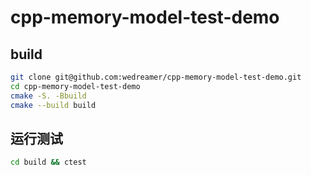 # cpp-memory-model-test-demo

## build

```bash
git clone git@github.com:wedreamer/cpp-memory-model-test-demo.git
cd cpp-memory-model-test-demo
cmake -S. -Bbuild 
cmake --build build
```

## 运行测试

```bash
cd build && ctest
```
